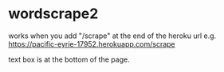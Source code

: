 # wordscrape2

works when you add "/scrape" at the end of the heroku url 
 e.g. https://pacific-eyrie-17952.herokuapp.com/scrape


text box is at the bottom of the page.
